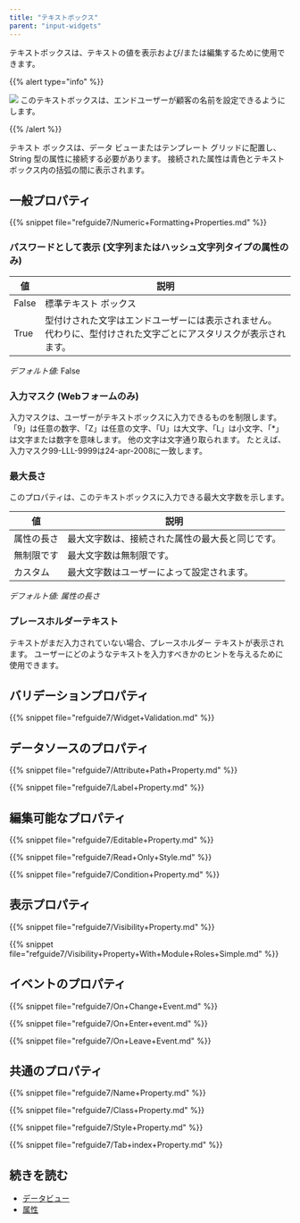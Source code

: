 ```yaml
---
title: "テキストボックス"
parent: "input-widgets"
---
```



テキストボックスは、テキストの値を表示および/または編集するために使用できます。

{{% alert type="info" %}}

![](attachments/pages/text-box.png) このテキストボックスは、エンドユーザーが顧客の名前を設定できるようにします。

{{% /alert %}}

テキスト ボックスは、データ ビューまたはテンプレート グリッドに配置し、String 型の属性に接続する必要があります。 接続された属性は青色とテキストボックス内の括弧の間に表示されます。

## 一般プロパティ

{{% snippet file="refguide7/Numeric+Formatting+Properties.md" %}}

### パスワードとして表示 (文字列またはハッシュ文字列タイプの属性のみ)

| 値     | 説明                                                        |
| ----- | --------------------------------------------------------- |
| False | 標準テキスト ボックス                                               |
| True  | 型付けされた文字はエンドユーザーには表示されません。 代わりに、型付けされた文字ごとにアスタリスクが表示されます。 |

_デフォルト値:_ False

### 入力マスク (Webフォームのみ)

入力マスクは、ユーザーがテキストボックスに入力できるものを制限します。 「9」は任意の数字、「Z」は任意の文字、「U」は大文字、「L」は小文字、「*」は文字または数字を意味します。 他の文字は文字通り取られます。 たとえば、入力マスク99-LLL-9999は24-apr-2008に一致します。

### 最大長さ

このプロパティは、このテキストボックスに入力できる最大文字数を示します。

| 値     | 説明                       |
| ----- | ------------------------ |
| 属性の長さ | 最大文字数は、接続された属性の最大長と同じです。 |
| 無制限です | 最大文字数は無制限です。             |
| カスタム  | 最大文字数はユーザーによって設定されます。    |

_デフォルト値: 属性の長さ_

### プレースホルダーテキスト

テキストがまだ入力されていない場合、プレースホルダー テキストが表示されます。 ユーザーにどのようなテキストを入力すべきかのヒントを与えるために使用できます。

## バリデーションプロパティ

{{% snippet file="refguide7/Widget+Validation.md" %}}

## データソースのプロパティ

{{% snippet file="refguide7/Attribute+Path+Property.md" %}}

{{% snippet file="refguide7/Label+Property.md" %}}

## 編集可能なプロパティ

{{% snippet file="refguide7/Editable+Property.md" %}}

{{% snippet file="refguide7/Read+Only+Style.md" %}}

{{% snippet file="refguide7/Condition+Property.md" %}}

## 表示プロパティ

{{% snippet file="refguide7/Visibility+Property.md" %}}

{{% snippet file="refguide7/Visibility+Property+With+Module+Roles+Simple.md" %}}

## イベントのプロパティ

{{% snippet file="refguide7/On+Change+Event.md" %}}

{{% snippet file="refguide7/On+Enter+event.md" %}}

{{% snippet file="refguide7/On+Leave+Event.md" %}}

## 共通のプロパティ

{{% snippet file="refguide7/Name+Property.md" %}}

{{% snippet file="refguide7/Class+Property.md" %}}

{{% snippet file="refguide7/Style+Property.md" %}}

{{% snippet file="refguide7/Tab+index+Property.md" %}}

## 続きを読む

*   [データビュー](data-view)
*   [属性](attributes)
